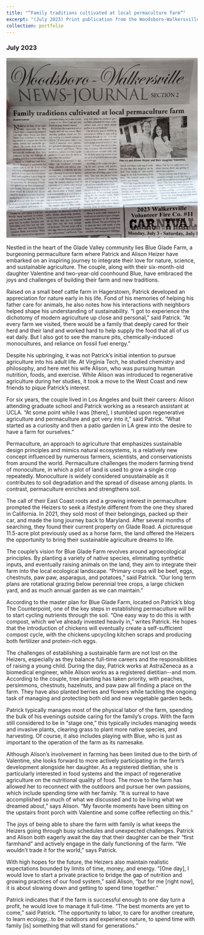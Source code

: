 ```yaml
---
title: "“Family traditions cultivated at local permaculture farm”"
excerpt: "(July 2023) Print publication from the Woodsboro-Walkersville News Journal"
collection: portfolio
---
```


### July 2023

<img src='/images/heizer.png'>
	
Nestled in the heart of the Glade Valley community lies Blue Glade Farm, a burgeoning permaculture farm where Patrick and Alison Heizer have embarked on an inspiring journey to integrate their love for nature, science, and sustainable agriculture. The couple, along with their six-month-old daughter Valentine and two-year-old coonhound Blue, have embraced the joys and challenges of building their farm and new traditions.

Raised on a small beef cattle farm in Hagerstown, Patrick developed an appreciation for nature early in his life. Fond of his memories of helping his father care for animals, he also notes how his interactions with neighbors helped shape his understanding of sustainability. “I got to experience the dichotomy of modern agriculture up close and personal,” said Patrick. “At every farm we visited, there would be a family that deeply cared for their herd and their land and worked hard to help supply the food that all of us eat daily. But I also got to see the manure pits, chemically-induced monocultures, and reliance on fossil fuel energy.”

Despite his upbringing, it was not Patrick’s initial intention to pursue agriculture into his adult life. At Virginia Tech, he studied chemistry and philosophy, and here met his wife Alison, who was pursuing human nutrition, foods, and exercise. While Alison was introduced to regenerative agriculture during her studies, it took a move to the West Coast and new friends to pique Patrick’s interest.

For six years, the couple lived in Los Angeles and built their careers: Alison attending graduate school and Patrick working as a research assistant at UCLA. “At some point while I was [there], I stumbled upon regenerative agriculture and permaculture and got very into it,” said Patrick. “What started as a curiosity and then a patio garden in LA grew into the desire to have a farm for ourselves.”

Permaculture, an approach to agriculture that emphasizes sustainable design principles and mimics natural ecosystems, is a relatively new concept influenced by numerous farmers, scientists, and conservationists from around the world. Permaculture challenges the modern farming trend of monoculture, in which a plot of land is used to grow a single crop repeatedly. Monoculture is widely considered unsustainable as it contributes to soil degradation and the spread of disease among plants. In contrast, permaculture enriches and strengthens soil.

The call of their East Coast roots and a growing interest in permaculture prompted the Heizers to seek a lifestyle different from the one they shared in California. In 2021, they sold most of their belongings, packed up their car, and made the long journey back to Maryland. After several months of searching, they found their current property on Glade Road. A picturesque 11.5-acre plot previously used as a horse farm, the land offered the Heizers the opportunity to bring their sustainable agriculture dreams to life.

The couple’s vision for Blue Glade Farm revolves around agroecological principles. By planting a variety of native species, eliminating synthetic inputs, and eventually raising animals on the land, they aim to integrate their farm into the local ecological landscape. “Primary crops will be beef, eggs, chestnuts, paw paw, asparagus, and potatoes,” said Patrick. “Our long term plans are rotational grazing below perennial tree crops, a large chicken yard, and as much annual garden as we can maintain.”

According to the master plan for Blue Glade Farm, located on Patrick’s blog The Counterpoint, one of the key steps in establishing permaculture will be to start cycling nutrients through the soil. “One easy way to do this is with compost, which we’ve already invested heavily in,” writes Patrick. He hopes that the introduction of chickens will eventually create a self-sufficient compost cycle, with the chickens upcycling kitchen scraps and producing both fertilizer and protein-rich eggs.

The challenges of establishing a sustainable farm are not lost on the Heizers, especially as they balance full-time careers and the responsibilities of raising a young child. During the day, Patrick works at AstraZeneca as a biomedical engineer, while Alison works as a registered dietitian--and mom. According to the couple, tree planting has taken priority, with peaches, persimmons, chestnuts, hazelnuts, and paw paw all finding a place on the farm. They have also planted berries and flowers while tackling the ongoing task of managing and protecting both old and new vegetable garden beds.

Patrick typically manages most of the physical labor of the farm, spending the bulk of his evenings outside caring for the family’s crops. With the farm still considered to be in “stage one,” this typically includes managing weeds and invasive plants, clearing grass to plant more native species, and harvesting. Of course, it also includes playing with Blue, who is just as important to the operation of the farm as its namesake.

Although Alison’s involvement in farming has been limited due to the birth of Valentine, she looks forward to more actively participating in the farm’s development alongside her daughter. As a registered dietitian, she is particularly interested in food systems and the impact of regenerative agriculture on the nutritional quality of food. The move to the farm has allowed her to reconnect with the outdoors and pursue her own passions, which include spending time with her family. “It is surreal to have accomplished so much of what we discussed and to be living what we dreamed about,” says Alison. “My favorite moments have been sitting on the upstairs front porch with Valentine and some coffee reflecting on this.” 

The joys of being able to share the farm with family is what keeps the Heizers going through busy schedules and unexpected challenges. Patrick and Alison both eagerly await the day that their daughter can be their “first farmhand” and actively engage in the daily functioning of the farm. “We wouldn’t trade it for the world,” says Patrick.

With high hopes for the future, the Heizers also maintain realistic expectations bounded by limits of time, money, and energy. “[One day], I would love to start a private practice to bridge the gap of nutrition and growing practices of our food system,” said Alison, “but for me [right now], it is about slowing down and getting to spend time together.”

Patrick indicates that if the farm is successful enough to one day turn a profit, he would love to manage it full-time. “The best moments are yet to come,” said Patrick. “The opportunity to labor, to care for another creature, to learn ecology…to be outdoors and experience nature, to spend time with family [is] something that will stand for generations.”
